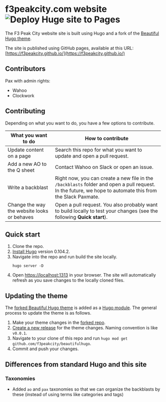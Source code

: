 # f3peakcity.com website ![Deploy Huge site to Pages](https://github.com/f3peakcity/f3peakcity.github.io/actions/workflows/hugo.yml/badge.svg?branch=main)

The F3 Peak City website site is built using Hugo and a fork of the [Beautiful Hugo theme](https://github.com/f3peakcity/beautifulhugo).

The site is published using GitHub pages, available at this URL: [https://f3peakcity.github.io/](https://f3peakcity.github.io/)

## Contributors

Pax with admin rights:
* Wahoo
* Clockwork

## Contributing

Depending on what you want to do, you have a few options to contribute.

| What you want to do | How to contribute |
| --- | --- |
| Update content on a page | Search this repo for what you want to update and open a pull request. |
| Add a new AO to the Q sheet | Contact Wahoo on Slack or open an issue. |
| Write a backblast | Right now, you can create a new file in the `/backblasts` folder and open a pull request. In the future, we hope to automate this from the Slack Paxmate. |
| Change the way the website looks or behaves | Open a pull request. You also probably want to build locally to test your changes (see the following **Quick start**). |

## Quick start

1. Clone the repo.
2. [Install Hugo](https://gohugo.io/installation/) version 0.104.2.
3. Navigate into the repo and run build the site locally.
   ```
   hugo server -D
   ```
4. Open [https://localhost:1313](https://localhost:1313) in your browser. The site will automatically refresh as you save changes to the locally cloned files.

## Updating the theme

The [forked Beautiful Hugo theme](https://github.com/f3peakcity/beautifulhugo) is added as a [Hugo module](https://gohugo.io/hugo-modules/). The general process to update the theme is as follows.

1. Make your theme changes in the [forked repo](https://github.com/f3peakcity/beautifulhugo).
2. [Create a new release](https://docs.github.com/en/repositories/releasing-projects-on-github/managing-releases-in-a-repository) for the theme changes. Naming convention is like `v0.0.1`.
3. Navigate to your clone of this repo and run `hugo mod get github.com/f3peakcity/beautifulhugo`.
4. Commit and push your changes.

## Differences from standard Hugo and this site

### Taxonomies

* Added `ao` and `pax` taxonomies so that we can organize the backblasts by these (instead of using terms like categories and tags)
